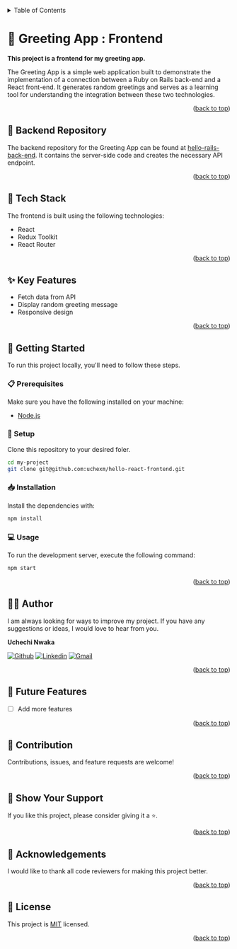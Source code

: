 <a name="readme-top"></a>
<details>
<summary>Table of Contents</summary>

- [👋 Greeting App : Frontend](#-greeting-app--frontend)
  - [📂 Backend Repository](#-backend-repository)
  - [🧰 Tech Stack  ](#-tech-stack--)
  - [✨ Key Features  ](#-key-features--)
  - [📘 Getting Started  ](#-getting-started--)
    - [📋 Prerequisites](#-prerequisites)
    - [📁 Setup](#-setup)
    - [📥 Installation](#-installation)
    - [💻 Usage](#-usage)
  - [👨‍🚀 Author  ](#-author--)
  - [🎯 Future Features  ](#-future-features--)
  - [🤝 Contribution  ](#-contribution--)
  - [💖 Show Your Support  ](#-show-your-support--)
  - [🙏 Acknowledgements](#-acknowledgements)
  - [📜 License ](#-license-)
</details>

# 👋 Greeting App : Frontend

**This project is a frontend for my greeting app.**

The Greeting App is a simple web application built to demonstrate the implementation of a connection between a Ruby on Rails back-end and a React front-end. It generates random greetings and serves as a learning tool for understanding the integration between these two technologies.

<p align="right">(<a href="#readme-top">back to top</a>)</p>

## 📂 Backend Repository

The backend repository for the Greeting App can be found at [hello-rails-back-end](https://github.com/uchexm/hello-rails-back-end). It contains the server-side code and creates the necessary API endpoint.

<p align="right">(<a href="#readme-top">back to top</a>)</p>

## 🧰 Tech Stack  <a name="tech-stack"></a>

The frontend is built using the following technologies:

- React
- Redux Toolkit
- React Router


<p align="right">(<a href="#readme-top">back to top</a>)</p>

## ✨ Key Features  <a name="key-features"></a>

- Fetch data from API
- Display random greeting message
- Responsive design

<p align="right">(<a href="#readme-top">back to top</a>)</p>


## 📘 Getting Started  <a name="getting-started"></a>

To run this project locally, you'll need to follow these steps.

### 📋 Prerequisites

Make sure you have the following installed on your machine:
- [Node.js](https://nodejs.org/en/)

### 📁 Setup

Clone this repository to your desired foler.

```sh
cd my-project
git clone git@github.com:uchexm/hello-react-frontend.git
```

### 📥 Installation

Install the dependencies with:

```sh
npm install
```

### 💻 Usage

To run the development server, execute the following command:

```sh
npm start
```

<p align="right">(<a href="#readme-top">back to top</a>)</p>

## 👨‍🚀 Author  <a name="author"></a>

I am always looking for ways to improve my project. If you have any suggestions or ideas, I would love to hear from you.

**Uchechi Nwaka**

[![Github](https://img.shields.io/badge/GitHub-673AB7?style=for-the-badge&logo=github&logoColor=white)](https://github.com/uchexm)
[![Linkedin](https://img.shields.io/badge/LinkedIn-0077B5?style=for-the-badge&logo=linkedin&logoColor=white)](https://linkedin.com/in/nwakauc/)
[![Gmail](https://img.shields.io/badge/Gmail-D14836?style=for-the-badge&logo=gmail&logoColor=white)](mailto:nwakauc1@gmail.com)

<p align="right">(<a href="#readme-top">back to top</a>)</p>

## 🎯 Future Features  <a name="future-features"></a>

- [ ] Add more features
 
<p align="right">(<a href="#readme-top">back to top</a>)</p>

## 🤝 Contribution  <a name="contribution"></a>

Contributions, issues, and feature requests are welcome! 

<p align="right">(<a href="#readme-top">back to top</a>)</p>

## 💖 Show Your Support  <a name="support"></a>

If you like this project, please consider giving it a ⭐.

<p align="right">(<a href="#readme-top">back to top</a>)</p>

## 🙏 Acknowledgements

I would like to thank all code reviewers for making this project better.

<p align="right">(<a href="#readme-top">back to top</a>)</p>

## 📜 License <a name="license"></a>

This project is [MIT](./LICENSE) licensed.

<p align="right">(<a href="#readme-top">back to top</a>)</p>